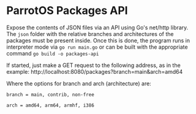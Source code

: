 # ParrotOS Packages API

Expose the contents of JSON files via an API using Go's net/http library.
The `json` folder with the relative branches and architectures of the packages must be present inside.
Once this is done, the program runs in interpreter mode via `go run main.go` or can be built with the appropriate command
`go build -o packages-api`

If started, just make a GET request to the following address, as in the example: http://localhost:8080/packages?branch=main&arch=amd64

Where the options for branch and arch (architecture) are:

`branch = main, contrib, non-free`

`arch = amd64, arm64, armhf, i386`


